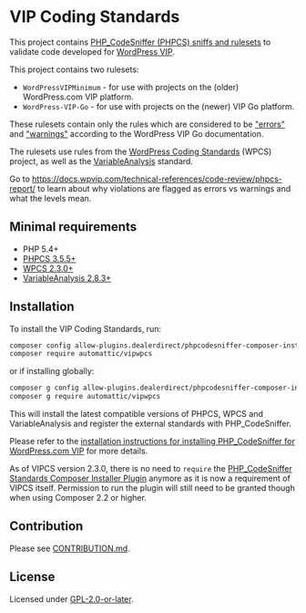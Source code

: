 # VIP Coding Standards

This project contains [PHP_CodeSniffer (PHPCS) sniffs and rulesets](https://github.com/squizlabs/PHP_CodeSniffer) to validate code developed for [WordPress VIP](https://wpvip.com/).

This project contains two rulesets:

 - `WordPressVIPMinimum` - for use with projects on the (older) WordPress.com VIP platform.
 - `WordPress-VIP-Go` - for use with projects on the (newer) VIP Go platform.

These rulesets contain only the rules which are considered to be ["errors"](https://docs.wpvip.com/technical-references/code-review/vip-errors/) and ["warnings"](https://docs.wpvip.com/technical-references/code-review/vip-warnings/) according to the WordPress VIP Go documentation.

The rulesets use rules from the [WordPress Coding Standards](https://github.com/WordPress/WordPress-Coding-Standards) (WPCS) project, as well as the [VariableAnalysis](https://github.com/sirbrillig/phpcs-variable-analysis) standard.

Go to https://docs.wpvip.com/technical-references/code-review/phpcs-report/ to learn about why violations are flagged as errors vs warnings and what the levels mean.

## Minimal requirements

* PHP 5.4+
* [PHPCS 3.5.5+](https://github.com/squizlabs/PHP_CodeSniffer/releases)
* [WPCS 2.3.0+](https://github.com/WordPress-Coding-Standards/WordPress-Coding-Standards/releases)
* [VariableAnalysis 2.8.3+](https://github.com/sirbrillig/phpcs-variable-analysis/releases)

## Installation

To install the VIP Coding Standards, run:
```bash
composer config allow-plugins.dealerdirect/phpcodesniffer-composer-installer true
composer require automattic/vipwpcs
```

or if installing globally:
```bash
composer g config allow-plugins.dealerdirect/phpcodesniffer-composer-installer true
composer g require automattic/vipwpcs
```

This will install the latest compatible versions of PHPCS, WPCS and VariableAnalysis and register the external standards with PHP_CodeSniffer.

Please refer to the [installation instructions for installing PHP_CodeSniffer for WordPress.com VIP](https://docs.wpvip.com/how-tos/code-review/php_codesniffer/) for more details.

As of VIPCS version 2.3.0, there is no need to `require` the [PHP_CodeSniffer Standards Composer Installer Plugin](https://github.com/Dealerdirect/phpcodesniffer-composer-installer) anymore as it is now a requirement of VIPCS itself. Permission to run the plugin will still need to be granted though when using Composer 2.2 or higher.

## Contribution

Please see [CONTRIBUTION.md](.github/CONTRIBUTING.md).

## License

Licensed under [GPL-2.0-or-later](LICENSE.md).

